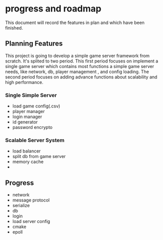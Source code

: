 # progress and roadmap

This document will record the features in plan and which have been finished.


## Planning Features
This project is going to develop a simple game server framework from scratch. It's splited to two period. This first period focuses on implement a single game server which contains most functions a simple game server needs, like network, db, player management , and config loading. The second period focuses on adding advance functions about scalability and high performance.

### Single Simple Server

* load game config(.csv)
* player manager
* login manager
* id generator
* password encrypto


### Scalable Server System
* load balancer
* split db from game server
* memory cache
* 

## Progress
* network
* message protocol
* serialize
* db
* login
* load server config
* cmake
* epoll
